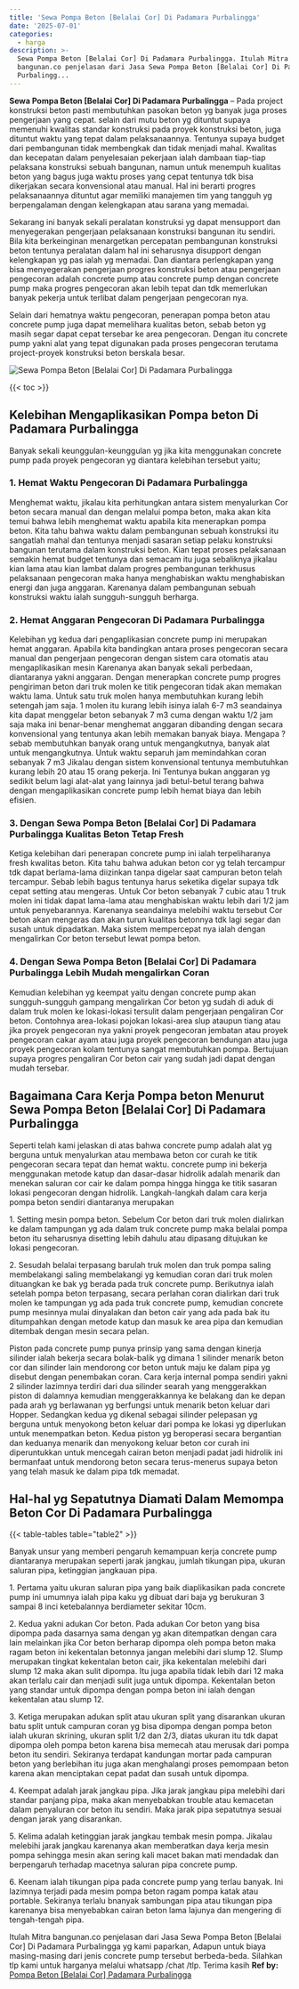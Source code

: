 ```yaml
---
title: 'Sewa Pompa Beton [Belalai Cor] Di Padamara Purbalingga'
date: '2025-07-01'
categories:
  - harga
description: >-
  Sewa Pompa Beton [Belalai Cor] Di Padamara Purbalingga. Itulah Mitra
  bangunan.co penjelasan dari Jasa Sewa Pompa Beton [Belalai Cor] Di Padamara
  Purbalingg...
---
```


**Sewa Pompa Beton \[Belalai Cor\] Di Padamara Purbalingga** – Pada project konstruksi beton pasti membutuhkan pasokan beton yg banyak juga proses pengerjaan yang cepat. selain dari mutu beton yg dituntut supaya memenuhi kwalitas standar konstruksi pada proyek konstruksi beton, juga dituntut waktu yang tepat dalam pelaksanaannya. Tentunya supaya budget dari pembangunan tidak membengkak dan tidak menjadi mahal. Kwalitas dan kecepatan dalam penyelesaian pekerjaan ialah dambaan tiap-tiap pelaksana konstruksi sebuah bangunan, namun untuk menempuh kualitas beton yang bagus juga waktu proses yang cepat tentunya tdk bisa dikerjakan secara konvensional atau manual. Hal ini berarti progres pelaksanaannya dituntut agar memiliki manajemen tim yang tangguh yg berpengalaman dengan kelengkapan atau sarana yang memadai.

Sekarang ini banyak sekali peralatan konstruksi yg dapat mensupport dan menyegerakan pengerjaan pelaksanaan konstruksi bangunan itu sendiri. Bila kita berkeinginan menargetkan percepatan pembangunan konstruksi beton tentunya peralatan dalam hal ini seharusnya disupport dengan kelengkapan yg pas ialah yg memadai. Dan diantara perlengkapan yang bisa menyegerakan pengerjaan progres konstruksi beton atau pengerjaan pengecoran adalah concrete pump atau concrete pump dengan concrete pump maka progres pengecoran akan lebih tepat dan tdk memerlukan banyak pekerja untuk terlibat dalam pengerjaan pengecoran nya.

Selain dari hematnya waktu pengecoran, penerapan pompa beton atau concrete pump juga dapat memelihara kualitas beton, sebab beton yg masih segar dapat cepat tersebar ke area pengecoran. Dengan itu concrete pump yakni alat yang tepat digunakan pada proses pengecoran terutama project-proyek konstruksi beton berskala besar.

![Sewa Pompa Beton [Belalai Cor] Di Padamara Purbalingga](/images/sewa-concrete-pump-24.png)

{{< toc >}}

## Kelebihan Mengaplikasikan Pompa beton Di Padamara Purbalingga

Banyak sekali keunggulan-keunggulan yg jika kita menggunakan concrete pump pada proyek pengecoran yg diantara kelebihan tersebut yaitu;

### 1\. Hemat Waktu Pengecoran Di Padamara Purbalingga

Menghemat waktu, jikalau kita perhitungkan antara sistem menyalurkan Cor beton secara manual dan dengan melalui pompa beton, maka akan kita temui bahwa lebih menghemat waktu apabila kita menerapkan pompa beton. Kita tahu bahwa waktu dalam pembangunan sebuah konstruksi itu sangatlah mahal dan tentunya menjadi sasaran setiap pelaku konstruksi bangunan terutama dalam konstruksi beton. Kian tepat proses pelaksanaan semakin hemat budget tentunya dan semacam itu juga sebaliknya jikalau kian lama atau kian lambat dalam progres pembangunan terkhusus pelaksanaan pengecoran maka hanya menghabiskan waktu menghabiskan energi dan juga anggaran. Karenanya dalam pembangunan sebuah konstruksi waktu ialah sungguh-sungguh berharga.

### 2\. Hemat Anggaran Pengecoran Di Padamara Purbalingga

Kelebihan yg kedua dari pengaplikasian concrete pump ini merupakan hemat anggaran. Apabila kita bandingkan antara proses pengecoran secara manual dan pengerjaan pengecoran dengan sistem cara otomatis atau mengaplikasikan mesin Karenanya akan banyak sekali perbedaan, diantaranya yakni anggaran. Dengan menerapkan concrete pump progres pengiriman beton dari truk molen ke titik pengecoran tidak akan memakan waktu lama. Untuk satu truk molen hanya membutuhkan kurang lebih setengah jam saja. 1 molen itu kurang lebih isinya ialah 6-7 m3 seandainya kita dapat menggelar beton sebanyak 7 m3 cuma dengan waktu 1/2 jam saja maka ini benar-benar menghemat anggaran dibanding dengan secara konvensional yang tentunya akan lebih memakan banyak biaya. Mengapa ? sebab membutuhkan banyak orang untuk mengangkutnya, banyak alat untuk mengangkutnya. Untuk waktu separuh jam memindahkan coran sebanyak 7 m3 Jikalau dengan sistem konvensional tentunya membutuhkan kurang lebih 20 atau 15 orang pekerja. Ini Tentunya bukan anggaran yg sedikit belum lagi alat-alat yang lainnya jadi betul-betul terang bahwa dengan mengaplikasikan concrete pump lebih hemat biaya dan lebih efisien.

### 3\. Dengan Sewa Pompa Beton \[Belalai Cor\] Di Padamara Purbalingga Kualitas Beton Tetap Fresh

Ketiga kelebihan dari penerapan concrete pump ini ialah terpeliharanya fresh kwalitas beton. Kita tahu bahwa adukan beton cor yg telah tercampur tdk dapat berlama-lama diizinkan tanpa digelar saat campuran beton telah tercampur. Sebab lebih bagus tentunya harus seketika digelar supaya tdk cepat setting atau mengeras. Untuk Cor beton sebanyak 7 cubic atau 1 truk molen ini tidak dapat lama-lama atau menghabiskan waktu lebih dari 1/2 jam untuk penyebarannya. Karenanya seandainya melebihi waktu tersebut Cor beton akan mengeras dan akan turun kualitas betonnya tdk lagi segar dan susah untuk dipadatkan. Maka sistem mempercepat nya ialah dengan mengalirkan Cor beton tersebut lewat pompa beton.

### 4\. Dengan Sewa Pompa Beton \[Belalai Cor\] Di Padamara Purbalingga Lebih Mudah mengalirkan Coran

Kemudian kelebihan yg keempat yaitu dengan concrete pump akan sungguh-sungguh gampang mengalirkan Cor beton yg sudah di aduk di dalam truk molen ke lokasi-lokasi tersulit dalam pengerjaan pengaliran Cor beton. Contohnya area-lokasi pojokan lokasi-area slup ataupun tiang atau jika proyek pengecoran nya yakni proyek pengecoran jembatan atau proyek pengecoran cakar ayam atau juga proyek pengecoran bendungan atau juga proyek pengecoran kolam tentunya sangat membutuhkan pompa. Bertujuan supaya progres pengaliran Cor beton cair yang sudah jadi dapat dengan mudah tersebar.

## Bagaimana Cara Kerja Pompa beton Menurut Sewa Pompa Beton \[Belalai Cor\] Di Padamara Purbalingga

Seperti telah kami jelaskan di atas bahwa concrete pump adalah alat yg berguna untuk menyalurkan atau membawa beton cor curah ke titik pengecoran secara tepat dan hemat waktu. concrete pump ini bekerja menggunakan metode katup dan dasar-dasar hidrolik adalah menarik dan menekan saluran cor cair ke dalam pompa hingga hingga ke titik sasaran lokasi pengecoran dengan hidrolik. Langkah-langkah dalam cara kerja pompa beton sendiri diantaranya merupakan

1\. Setting mesin pompa beton. Sebelum Cor beton dari truk molen dialirkan ke dalam tampungan yg ada dalam truk concrete pump maka belalai pompa beton itu seharusnya disetting lebih dahulu atau dipasang ditujukan ke lokasi pengecoran.

2\. Sesudah belalai terpasang barulah truk molen dan truk pompa saling membelakangi saling membelakangi yg kemudian coran dari truk molen dituangkan ke bak yg berada pada truk concrete pump. Berikutnya ialah setelah pompa beton terpasang, secara perlahan coran dialirkan dari truk molen ke tampungan yg ada pada truk concrete pump, kemudian concrete pump mesinnya mulai dinyalakan dan beton cair yang ada pada bak itu ditumpahkan dengan metode katup dan masuk ke area pipa dan kemudian ditembak dengan mesin secara pelan.

Piston pada concrete pump punya prinsip yang sama dengan kinerja silinder ialah bekerja secara bolak-balik yg dimana 1 silinder menarik beton cor dan silinder lain mendorong cor beton untuk maju ke dalam pipa yg disebut dengan penembakan coran. Cara kerja internal pompa sendiri yakni 2 silinder lazimnya terdiri dari dua silinder searah yang menggerakkan piston di dalamnya kemudian menggerakkannya ke belakang dan ke depan pada arah yg berlawanan yg berfungsi untuk menarik beton keluar dari Hopper. Sedangkan kedua yg dikenal sebagai silinder pelepasan yg berguna untuk menyokong beton keluar dari pompa ke lokasi yg diperlukan untuk menempatkan beton. Kedua piston yg beroperasi secara bergantian dan keduanya menarik dan menyokong keluar beton cor curah ini diperuntukkan untuk mencegah cairan beton menjadi padat jadi hidrolik ini bermanfaat untuk mendorong beton secara terus-menerus supaya beton yang telah masuk ke dalam pipa tdk memadat.

## Hal-hal yg Sepatutnya Diamati Dalam Memompa Beton Cor Di Padamara Purbalingga

{{< table-tables table="table2" >}}

Banyak unsur yang memberi pengaruh kemampuan kerja concrete pump diantaranya merupakan seperti jarak jangkau, jumlah tikungan pipa, ukuran saluran pipa, ketinggian jangkauan pipa.

1\. Pertama yaitu ukuran saluran pipa yang baik diaplikasikan pada concrete pump ini umumnya ialah pipa kaku yg dibuat dari baja yg berukuran 3 sampai 8 inci ketebalannya berdiameter sekitar 10cm.

2\. Kedua yakni adukan Cor beton. Pada adukan Cor beton yang bisa dipompa pada dasarnya sama dengan yg akan ditempatkan dengan cara lain melainkan jika Cor beton berharap dipompa oleh pompa beton maka ragam beton ini kekentalan betonnya jangan melebihi dari slump 12. Slump merupakan tingkat kekentalan beton cair, jika kekentalan melebihi dari slump 12 maka akan sulit dipompa. Itu juga apabila tidak lebih dari 12 maka akan terlalu cair dan menjadi sulit juga untuk dipompa. Kekentalan beton yang standar untuk dipompa dengan pompa beton ini ialah dengan kekentalan atau slump 12.

3\. Ketiga merupakan adukan split atau ukuran split yang disarankan ukuran batu split untuk campuran coran yg bisa dipompa dengan pompa beton ialah ukuran skrining, ukuran split 1/2 dan 2/3, diatas ukuran itu tdk dapat dipompa oleh pompa beton karena bisa memecah atau merusak dari pompa beton itu sendiri. Sekiranya terdapat kandungan mortar pada campuran beton yang berlebihan itu juga akan menghalangi proses pemompaan beton karena akan menciptakan cepat padat dan susah untuk dipompa.

4\. Keempat adalah jarak jangkau pipa. Jika jarak jangkau pipa melebihi dari standar panjang pipa, maka akan menyebabkan trouble atau kemacetan dalam penyaluran cor beton itu sendiri. Maka jarak pipa sepatutnya sesuai dengan jarak yang disarankan.

5\. Kelima adalah ketinggian jarak jangkau tembak mesin pompa. Jikalau melebihi jarak jangkau karenanya akan memberatkan daya kerja mesin pompa sehingga mesin akan sering kali macet bakan mati mendadak dan berpengaruh terhadap macetnya saluran pipa concrete pump.

6\. Keenam ialah tikungan pipa pada concrete pump yang terlau banyak. Ini lazimnya terjadi pada mesim pompa beton ragam pompa katak atau portable. Sekiranya terlalu bnanyak sambungan pipa atau tikungan pipa karenanya bisa menyebabkan cairan beton lama lajunya dan mengering di tengah-tengah pipa.

Itulah Mitra bangunan.co penjelasan dari Jasa Sewa Pompa Beton \[Belalai Cor\] Di Padamara Purbalingga yg kami paparkan, Adapun untuk biaya masing-masing dari jenis concrete pump tersebut berbeda-beda. Silahkan tlp kami untuk harganya melalui whatsapp /chat /tlp. Terima kasih
**Ref by:** [Pompa Beton [Belalai Cor] Padamara Purbalingga](https://id.wikipedia.org/wiki/Pompa)

